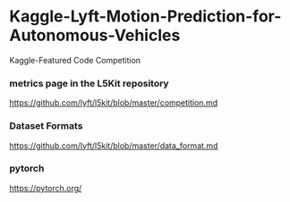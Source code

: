 # Kaggle-Lyft-Motion-Prediction-for-Autonomous-Vehicles
Kaggle-Featured Code Competition


### metrics page in the L5Kit repository
https://github.com/lyft/l5kit/blob/master/competition.md


### Dataset Formats
https://github.com/lyft/l5kit/blob/master/data_format.md


### pytorch
https://pytorch.org/

